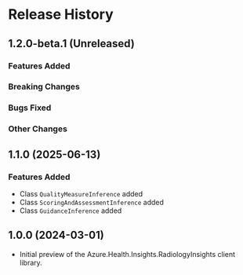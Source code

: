 # Release History

## 1.2.0-beta.1 (Unreleased)

### Features Added

### Breaking Changes

### Bugs Fixed

### Other Changes

## 1.1.0 (2025-06-13)

### Features Added

- Class `QualityMeasureInference` added
- Class `ScoringAndAssessmentInference` added
- Class `GuidanceInference` added  

## 1.0.0 (2024-03-01)

- Initial preview of the Azure.Health.Insights.RadiologyInsights client library.
